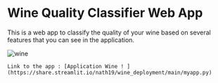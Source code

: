 # Wine Quality Classifier Web App

This is a web app to classify the quality of your wine based on several features that you can see in the application. 

![wine](/Users/nathanamar/Documents/github/Wine_Deployment/wine.png)





```
Link to the app : [Application Wine ! ](https://share.streamlit.io/nath19/wine_deployment/main/myapp.py)
```